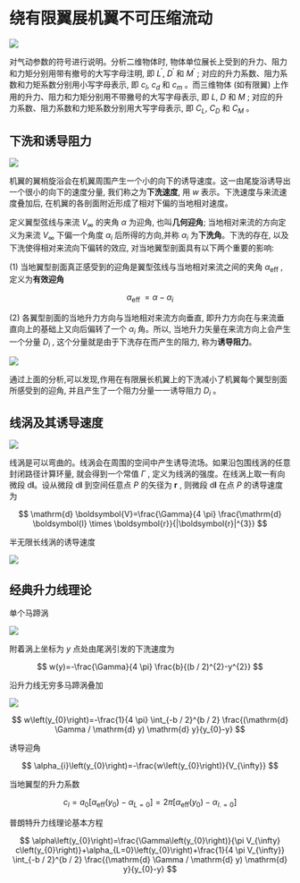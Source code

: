 # 绕有限翼展机翼不可压缩流动

![](PasteImage/2023-11-14-14-36-59.png)

对气动参数的符号进行说明。分析二维物体时, 物体单位展长上受到的升力、阻力和力矩分别用带有撤号的大写字母注明, 即  $L^{\prime}$, $D^{\prime}$  和  $M^{\prime}$ ; 对应的升力系数、阻力系数和力矩系数分别用小写字母表示, 即  $c_{l}$, $c_{d}$  和  $c_{m}$  。而三维物体 (如有限翼) 上作用的升力、阻力和力矩分别用不带撇号的大写字母表示, 即  $L$, $D$  和  $M$ ; 对应的升力系数、阻力系数和力矩系数分别用大写字母表示, 即  $C_{L}$, $C_{D}$  和  $C_{M}$  。

## 下洗和诱导阻力

![](PasteImage/2023-11-14-14-42-18.png)

机翼的翼梢旋浴会在机翼周围产生一个小的向下的诱导速度。这一由尾旋浴诱导出一个很小的向下的速度分量, 我们称之为**下洗速度**, 用  $w$  表示。下洗速度与来流速度叠加后, 在机翼的各剖面附近形成了相对下偏的当地相对速度。

定义翼型弦线与来流  $V_{\infty}$  的夹角  $\alpha$  为迎角, 也叫**几何迎角**; 当地相对来流的方向定义为来流  $V_{\infty}$  下偏一个角度  $\alpha_{i}$  后所得的方向,并称  $\alpha_{i}$  为**下洗角**。下洗的存在, 以及下洗使得相对来流向下偏转的效应, 对当地翼型剖面具有以下两个重要的影响:

(1) 当地翼型剖面真正感受到的迎角是翼型弦线与当地相对来流之间的夹角  $\alpha_{\mathrm{eff}}$ , 定义为**有效迎角**

$$
\alpha_{\text {eff }}=\alpha-\alpha_{i}
$$

(2) 各翼型剖面的当地升力方向与当地相对来流方向垂直, 即升力方向在与来流垂直向上的基础上又向后偏转了一个  $\alpha_{i}$  角。所以, 当地升力矢量在来流方向上会产生一个分量  $D_{i}$ , 这个分量就是由于下洗存在而产生的阻力, 称为**诱导阻力**。

![](PasteImage/2023-11-14-14-49-39.png)

通过上面的分析,可以发现,作用在有限展长机翼上的下洗减小了机翼每个翼型剖面所感受到的迎角, 并且产生了一个阻力分量一一诱导阻力  $D_{i}$  。

## 线涡及其诱导速度

![](PasteImage/2023-11-14-14-58-05.png)

线涡是可以弯曲的。线涡会在周围的空间中产生诱导流场。如果沿包围线涡的任意封闭路径计算环量, 就会得到一个常值  $\Gamma$ , 定义为线涡的强度。在线涡上取一有向微段  $\mathrm{d} \boldsymbol{l}$。设从微段  $\mathrm{d} \boldsymbol{l}$  到空间任意点  $P$  的矢径为  $\boldsymbol{r}$ , 则微段  $\mathrm{d} \boldsymbol{l}$  在点  $P$  的诱导速度为

$$
\mathrm{d} \boldsymbol{V}=\frac{\Gamma}{4 \pi} \frac{\mathrm{d} \boldsymbol{l} \times \boldsymbol{r}}{|\boldsymbol{r}|^{3}}
$$

半无限长线涡的诱导速度

![](PasteImage/2023-11-14-14-59-21.png)

## 经典升力线理论

单个马蹄涡

![](PasteImage/2023-11-14-15-48-05.png)

附着涡上坐标为  $y$  点处由尾涡引发的下洗速度为

$$
w(y)=-\frac{\Gamma}{4 \pi} \frac{b}{(b / 2)^{2}-y^{2}}
$$

沿升力线无穷多马蹄涡叠加

![](PasteImage/2023-11-14-15-49-25.png)

$$
w\left(y_{0}\right)=-\frac{1}{4 \pi} \int_{-b / 2}^{b / 2} \frac{(\mathrm{d} \Gamma / \mathrm{d} y) \mathrm{d} y}{y_{0}-y}
$$

诱导迎角

$$
\alpha_{i}\left(y_{0}\right)=-\frac{w\left(y_{0}\right)}{V_{\infty}}
$$

当地翼型的升力系数

$$
c_{l}=a_{0}\left[\alpha_{\mathrm{eff}}\left(y_{0}\right)-\alpha_{L=0}\right]=2 \pi\left[\alpha_{\mathrm{eff}}\left(y_{0}\right)-\alpha_{l .=0}\right]
$$

普朗特升力线理论基本方程

$$
\alpha\left(y_{0}\right)=\frac{\Gamma\left(y_{0}\right)}{\pi V_{\infty} c\left(y_{0}\right)}+\alpha_{L=0}\left(y_{0}\right)+\frac{1}{4 \pi V_{\infty}} \int_{-b / 2}^{b / 2} \frac{(\mathrm{d} \Gamma / \mathrm{d} y) \mathrm{d} y}{y_{0}-y}
$$

